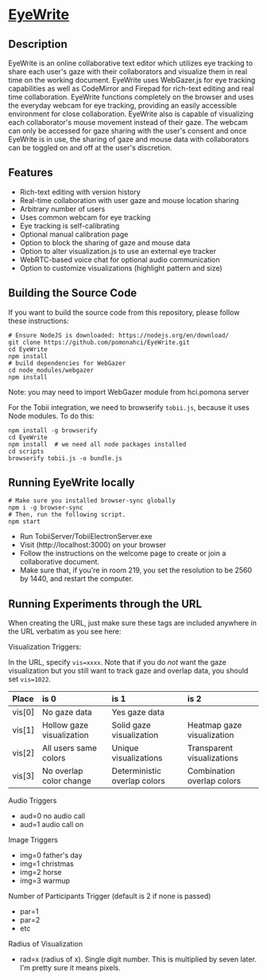 # [EyeWrite](https://hci.pomona.edu/EyeWrite)

## Description

EyeWrite is an online collaborative text editor which utilizes eye tracking to share each user's gaze with their collaborators and visualize them in real time on the working document. EyeWrite uses WebGazer.js for eye tracking capabilities as well as CodeMirror and Firepad for rich-text editing and real time collaboration. EyeWrite functions completely on the browser and uses the everyday webcam for eye tracking, providing an easily accessible environment for close collaboration. EyeWrite also is capable of visualizing each collaborator's mouse movement instead of their gaze. The webcam can only be accessed for gaze sharing with the user's consent and once EyeWrite is in use, the sharing of gaze and mouse data with collaborators can be toggled on and off at the user's discretion.

## Features

* Rich-text editing with version history
* Real-time collaboration with user gaze and mouse location sharing
* Arbitrary number of users
* Uses common webcam for eye tracking
* Eye tracking is self-calibrating
* Optional manual calibration page
* Option to block the sharing of gaze and mouse data
* Option to alter visualization.js to use an external eye tracker 
* WebRTC-based voice chat for optional audio communication
* Option to customize visualizations (highlight pattern and size)

## Building the Source Code

If you want to build the source code from this repository, please follow these instructions:

    # Ensure NodeJS is downloaded: https://nodejs.org/en/download/
    git clone https://github.com/pomonahci/EyeWrite.git
    cd EyeWrite
    npm install
    # build dependencies for WebGazer
    cd node_modules/webgazer
    npm install

Note: you may need to import WebGazer module from hci.pomona server

For the Tobii integration, we need to browserify `tobii.js`, because it uses Node modules. To do this:

    npm install -g browserify
    cd EyeWrite
    npm install  # we need all node packages installed
    cd scripts
    browserify tobii.js -o bundle.js

## Running EyeWrite locally

    # Make sure you installed browser-sync globally
    npm i -g browser-sync
    # Then, run the following script.
    npm start

* Run TobiiServer/TobiiElectronServer.exe
* Visit (http://localhost:3000) on your browser
* Follow the instructions on the welcome page to create or join a collaborative document.
* Make sure that, if you're in room 219, you set the resolution to be 2560 by 1440, and restart the computer.

## Running Experiments through the URL
When creating the URL, just make sure these tags are included anywhere in the URL verbatim as you see here:

Visualization Triggers:

In the URL, specify `vis=xxxx`. Note that if you do *not* want the gaze visualization but you still want to track gaze and overlap data, you should set `vis=1022`.

| Place  | is 0                      | is 1                         | is 2                       |
|:-------|:--------------------------|:-----------------------------|:---------------------------|
| vis[0] | No gaze data              | Yes gaze data                |                            |
| vis[1] | Hollow gaze visualization | Solid gaze visualization     | Heatmap gaze visualization |
| vis[2] | All users same colors     | Unique visualizations        | Transparent visualizations |
| vis[3] | No overlap color change   | Deterministic overlap colors | Combination overlap colors |


Audio Triggers
- aud=0 no audio call
- aud=1 audio call on

Image Triggers
- img=0 father's day
- img=1 christmas
- img=2 horse
- img=3 warmup

Number of Participants Trigger (default is 2 if none is passed)
- par=1 
- par=2
- etc

Radius of Visualization
- rad=x (radius of x). Single digit number. This is multiplied by seven later. I'm pretty sure it means pixels.
